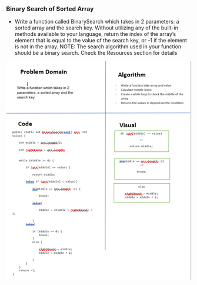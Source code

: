 ### Binary Search of Sorted Array
- Write a function called BinarySearch which takes in 2 parameters: a sorted array and the search key. Without utilizing any of the built-in methods available to your language, return the index of the array’s element that is equal to the value of the search key, or -1 if the element is not in the array. NOTE: The search algorithm used in your function should be a binary search. Check the Resources section for details


![array-reversed ](./java/images/array-binary-search.PNG)
